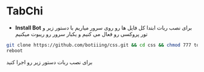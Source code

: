 # TabChi
* **Install Bot**
برای نصب ربات ابتدا کل فایل ها رو روی سرور میاریم با دستور زیر و تور پروکسی رو فعال می کنیم و یکبار سرور رو ریبوت میکنیم
`````sh
git clone https://github.com/botiiing/css.git && cd css && chmod 777 torinstall.sh && ./torinstall.sh
reboot
`````
برای نصب ربات دستور زیر رو اجرا کنید
